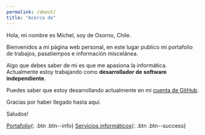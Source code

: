 ```yaml
---
permalink: /about/
title: "Acerca de"
---
```


Hola, mi nombre es Michel, soy de Osorno, Chile. 

Bienvenidos a mi página web personal, en este lugar publico mi portafolio de trabajos, pasatiempos e información miscelánea. 

Algo que debes saber de mi es que me apasiona la informática. Actualmente estoy trabajando como **desarrollador de software independiente**.

Puedes saber que estoy desarrollando actualmente en mi [cuenta de GitHub](https://github.com/michelmzc).

Gracias por haber llegado hasta aquí.

Saludos!

[Portafolio](https://michelmzc.github.io/portfolio){: .btn .btn--info}
[Servicios informáticos](https://michelmzc.github.io/blog/servicios/){: .btn .btn--success}